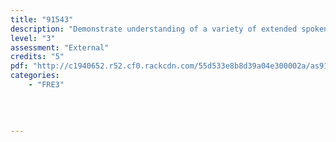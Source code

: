 ```yaml
---
title: "91543"
description: "Demonstrate understanding of a variety of extended spoken French texts."
level: "3"
assessment: "External"
credits: "5"
pdf: "http://c1940652.r52.cf0.rackcdn.com/55d533e8b8d39a04e300002a/as91543.pdf"
categories:
    - "FRE3"
    
    
    
    
---
```

